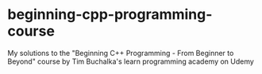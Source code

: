 # beginning-cpp-programming-course
My solutions to the "Beginning C++ Programming - From Beginner to Beyond" course by Tim Buchalka's learn programming academy on Udemy
